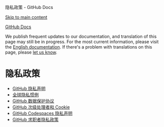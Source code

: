 隐私政策 - GitHub Docs

[Skip to main content](#main-content)

[](/cn)[GitHub Docs](/cn)

We publish frequent updates to our documentation, and translation of this page may still be in progress. For the most current information, please visit the [English documentation](/en). If there's a problem with translations on this page, please [let us know](https://github.com/contact?form[subject]=translation%20issue%20on%20docs.github.com&form[comments]=).

隐私政策
==========

* [GitHub 隐私声明](/cn/site-policy/privacy-policies/github-privacy-statement)
* [全球隐私惯例](/cn/site-policy/privacy-policies/global-privacy-practices)
* [GitHub 数据保护协议](/cn/site-policy/privacy-policies/github-data-protection-agreement)
* [GitHub 次级处理者和 Cookie](/cn/site-policy/privacy-policies/github-subprocessors-and-cookies)
* [GitHub Codespaces 隐私声明](/cn/site-policy/privacy-policies/github-codespaces-privacy-statement)
* [GitHub 求职者隐私政策](/cn/site-policy/privacy-policies/github-candidate-privacy-policy)
